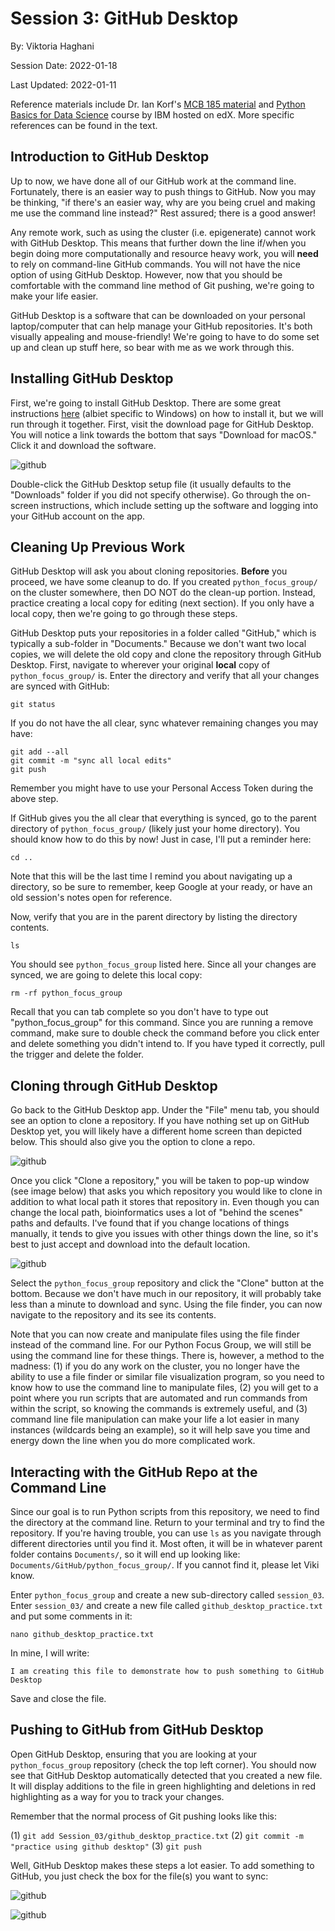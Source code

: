 # Session 3: GitHub Desktop

By: Viktoria Haghani

Session Date: 2022-01-18

Last Updated: 2022-01-11

Reference materials include Dr. Ian Korf's [MCB 185 material](https://github.com/vhaghani26/Learning_Python/tree/master/MCB%20185%20(Korf%20Course)) and [Python Basics for Data Science](https://www.edx.org/course/python-basics-for-data-science?index=product&queryID=4d4d882866dc3e8628ed7728b4662847&position=1) course by IBM hosted on edX. More specific references can be found in the text.

## Introduction to GitHub Desktop

Up to now, we have done all of our GitHub work at the command line. Fortunately, there is an easier way to push things to GitHub. Now you may be thinking, "if there's an easier way, why are you being cruel and making me use the command line instead?" Rest assured; there is a good answer! 

Any remote work, such as using the cluster (i.e. epigenerate) cannot work with GitHub Desktop. This means that further down the line if/when you begin doing more computationally and resource heavy work, you will **need** to rely on command-line GitHub commands. You will not have the nice option of using GitHub Desktop. However, now that you should be comfortable with the command line method of Git pushing, we're going to make your life easier.

GitHub Desktop is a software that can be downloaded on your personal laptop/computer that can help manage your GitHub repositories. It's both visually appealing and mouse-friendly! We're going to have to do some set up and clean up stuff here, so bear with me as we work through this.

## Installing GitHub Desktop

First, we're going to install GitHub Desktop. There are some great instructions [here](https://docs.github.com/en/desktop/installing-and-configuring-github-desktop/installing-and-authenticating-to-github-desktop/installing-github-desktop) (albiet specific to Windows) on how to install it, but we will run through it together. First, visit the download page for GitHub Desktop. You will notice a link towards the bottom that says "Download for macOS." Click it and download the software.

![github](https://github.com/vhaghani26/python_focus_group/blob/main/Session_03/gitdesktop_install.png)

Double-click the GitHub Desktop setup file (it usually defaults to the "Downloads" folder if you did not specify otherwise). Go through the on-screen instructions, which include setting up the software and logging into your GitHub account on the app.

## Cleaning Up Previous Work

GitHub Desktop will ask you about cloning repositories. **Before** you proceed, we have some cleanup to do. If you created `python_focus_group/` on the cluster somewhere, then DO NOT do the clean-up portion. Instead, practice creating a local copy for editing (next section). If you only have a local copy, then we're going to go through these steps.

GitHub Desktop puts your repositories in a folder called "GitHub," which is typically a sub-folder in "Documents." Because we don't want two local copies, we will delete the old copy and clone the repository through GitHub Desktop. First, navigate to wherever your original **local** copy of `python_focus_group/` is. Enter the directory and verify that all your changes are synced with GitHub:

```
git status
```

If you do not have the all clear, sync whatever remaining changes you may have:

```
git add --all
git commit -m "sync all local edits"
git push
```

Remember you might have to use your Personal Access Token during the above step. 

If GitHub gives you the all clear that everything is synced, go to the parent directory of `python_focus_group/` (likely just your home directory). You should know how to do this by now! Just in case, I'll put a reminder here:

```
cd ..
```

Note that this will be the last time I remind you about navigating up a directory, so be sure to remember, keep Google at your ready, or have an old session's notes open for reference. 

Now, verify that you are in the parent directory by listing the directory contents.

```
ls
```

You should see `python_focus_group` listed here. Since all your changes are synced, we are going to delete this local copy:

```
rm -rf python_focus_group
```

Recall that you can tab complete so you don't have to type out "python_focus_group" for this command. Since you are running a remove command, make sure to double check the command before you click enter and delete something you didn't intend to. If you have typed it correctly, pull the trigger and delete the folder.

## Cloning through GitHub Desktop

Go back to the GitHub Desktop app. Under the "File" menu tab, you should see an option to clone a repository. If you have nothing set up on GitHub Desktop yet, you will likely have a different home screen than depicted below. This should also give you the option to clone a repo.

![github](https://github.com/vhaghani26/python_focus_group/blob/main/Session_03/clone_repo_gitdesktop.png)

Once you click "Clone a repository," you will be taken to pop-up window (see image below) that asks you which repository you would like to clone in addition to what local path it stores that repository in. Even though you can change the local path, bioinformatics uses a lot of "behind the scenes" paths and defaults. I've found that if you change locations of things manually, it tends to give you issues with other things down the line, so it's best to just accept and download into the default location.

![github](https://github.com/vhaghani26/python_focus_group/blob/main/Session_03/choose_repo.png)

Select the `python_focus_group` repository and click the "Clone" button at the bottom. Because we don't have much in our repository, it will probably take less than a minute to download and sync. Using the file finder, you can now navigate to the repository and its see its contents.

Note that you can now create and manipulate files using the file finder instead of the command line. For our Python Focus Group, we will still be using the command line for these things. There is, however, a method to the madness: (1) if you do any work on the cluster, you no longer have the ability to use a file finder or similar file visualization program, so you need to know how to use the command line to manipulate files, (2) you will get to a point where you run scripts that are automated and run commands from within the script, so knowing the commands is extremely useful, and (3) command line file manipulation can make your life a lot easier in many instances (wildcards being an example), so it will help save you time and energy down the line when you do more complicated work.

## Interacting with the GitHub Repo at the Command Line

Since our goal is to run Python scripts from this repository, we need to find the directory at the command line. Return to your terminal and try to find the repository. If you're having trouble, you can use `ls` as you navigate through different directories until you find it. Most often, it will be in whatever parent folder contains `Documents/`, so it will end up looking like: `Documents/GitHub/python_focus_group/`. If you cannot find it, please let Viki know. 

Enter `python_focus_group` and create a new sub-directory called `session_03`. Enter `session_03/` and create a new file called `github_desktop_practice.txt` and put some comments in it:

```
nano github_desktop_practice.txt
```

In mine, I will write:

```
I am creating this file to demonstrate how to push something to GitHub Desktop
```

Save and close the file.

## Pushing to GitHub from GitHub Desktop

Open GitHub Desktop, ensuring that you are looking at your `python_focus_group` repository (check the top left corner). You should now see that GitHub Desktop automatically detected that you created a new file. It will display additions to the file in green highlighting and deletions in red highlighting as a way for you to track your changes.

Remember that the normal process of Git pushing looks like this:

(1) `git add Session_03/github_desktop_practice.txt`
(2) `git commit -m "practice using github desktop"`
(3) `git push`

Well, GitHub Desktop makes these steps a lot easier. To add something to GitHub, you just check the box for the file(s) you want to sync:

![github](https://github.com/vhaghani26/python_focus_group/blob/main/Session_03/git_add.png)

![github](https://github.com/vhaghani26/python_focus_group/blob/main/Session_03/git_commit.png)



